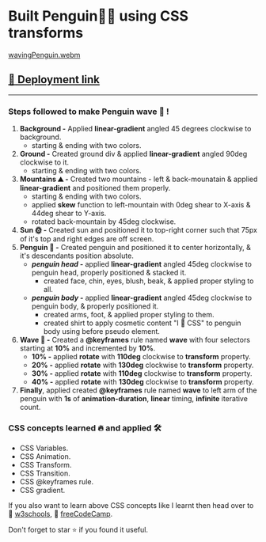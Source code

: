 # **Built Penguin:penguin::wave: using CSS transforms**

[wavingPenguin.webm](https://user-images.githubusercontent.com/51947285/225391160-76599ab6-58a8-4074-8c13-2d462dd9e6d3.webm)

## [:link: Deployment link](https://tabishnehal.github.io/Waving-Penguin/)
---

### **Steps followed to make Penguin wave :wave: !**

1. **Background -** Applied **linear-gradient** angled 45 degrees clockwise to background.
   - starting & ending with two colors.
2. **Ground -** Created ground div & applied **linear-gradient** angled 90deg clockwise to it.
   - starting & ending with two colors.
3. **Mountains :mountain: -** Created two mountains - left & back-mounatain & applied **linear-gradient** and positioned them properly.
   - starting & ending with two colors.
   - applied **skew** function to left-mountain with 0deg shear to X-axis & 44deg shear to Y-axis.
   - rotated back-mountain by 45deg clockwise.
4. **Sun :sun_with_face: -** Created sun and positioned it to top-right corner such that 75px of it's top and right edges are off screen.
5. **Penguin :penguin: -** Created penguin and positioned it to center horizontally, & it's descendants position absolute.
   - _**penguin head -**_ applied **linear-gradient** angled 45deg clockwise to penguin head, properly positioned & stacked it.
      - created face, chin, eyes, blush, beak, & applied proper styling to all.
   - _**penguin body -**_ applied **linear-gradient** angled 45deg clockwise to penguin body, & properly positioned it.
      - created arms, foot, & applied proper styling to them.
      - created shirt to apply cosmetic content "I 💜 CSS" to penguin body using before pseudo element.
6. **Wave :wave: -** Created a **@keyframes** rule named **wave** with four selectors starting at **10%** and incremented by **10%**.
   - **10% -** applied **rotate** with **110deg** clockwise to **transform** property.
   - **20% -** applied **rotate** with **130deg** clockwise to **transform** property.
   - **30% -** applied **rotate** with **110deg** clockwise to **transform** property.
   - **40% -** applied **rotate** with **130deg** clockwise to **transform** property.
7. **Finally**, applied created **@keyframes** rule named **wave** to left arm of the penguin with **1s** of **animation-duration**, **linear** timing, **infinite** iterative count.


### CSS concepts learned :fire: and applied :hammer_and_wrench:
 - CSS Variables.
 - CSS Animation.
 - CSS Transform.
 - CSS Transition.
 - CSS @keyframes rule.
 - CSS gradient.

If you also want to learn above CSS concepts like I learnt then head over to :link: [w3schools](https://www.w3schools.com/css/css3_2dtransforms.asp), :link: [freeCodeCamp](https://www.freecodecamp.org/).

Don't forget to star :star: if you found it useful.
